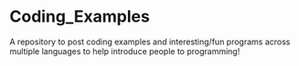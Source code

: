 # Coding_Examples
A repository to post coding examples and interesting/fun programs across multiple languages to help introduce people to programming!
